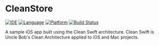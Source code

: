 # CleanStore

[![IDE](https://img.shields.io/badge/Xcode-10-blue.svg)](https://developer.apple.com/xcode/)
[![Language](https://img.shields.io/badge/swift-4-orange.svg)](https://swift.org)
[![Platform](https://img.shields.io/badge/iOS-12-green.svg)](https://developer.apple.com/ios/)
[![Build Status](https://github.com/IhwanID/PokemonVIP/actions)](https://github.com/IhwanID/PokemonVIP/actions/workflows/PokemonVIP/badge.svg)

A sample iOS app built using the Clean Swift architecture. Clean Swift is Uncle Bob's Clean Architecture applied to iOS and Mac projects. 